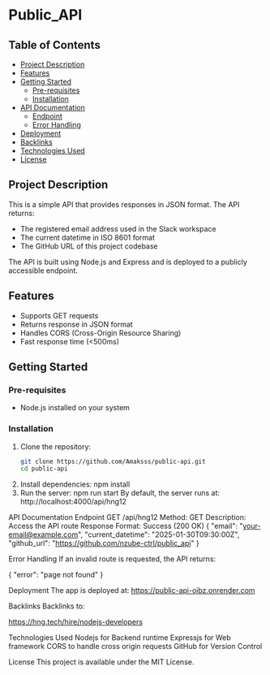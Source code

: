 # Public_API
## Table of Contents
- [Project Description](#project-description)
- [Features](#features)
- [Getting Started](#getting-started)
  - [Pre-requisites](#pre-requisites)
  - [Installation](#installation)
- [API Documentation](#api-documentation)
  - [Endpoint](#endpoint)
  - [Error Handling](#error-handling)
- [Deployment](#deployment)
- [Backlinks](#backlinks)
- [Technologies Used](#technologies-used)
- [License](#license)

## Project Description
This is a simple API that provides responses in JSON format. The API returns:
- The registered email address used in the Slack workspace
- The current datetime in ISO 8601 format
- The GitHub URL of this project codebase

The API is built using Node.js and Express and is deployed to a publicly accessible endpoint.

## Features
- Supports GET requests
- Returns response in JSON format
- Handles CORS (Cross-Origin Resource Sharing)
- Fast response time (<500ms)

## Getting Started

### Pre-requisites
- Node.js installed on your system

### Installation
1. Clone the repository:
   ```bash
   git clone https://github.com/Amaksss/public-api.git
   cd public-api
2. Install dependencies: npm install
3. Run the server: npm run start
By default, the server runs at:
http://localhost:4000/api/hng12

API Documentation
Endpoint
GET /api/hng12
Method: GET
Description: Access the API route
Response Format: Success (200 OK)
{
  "email": "your-email@example.com",
  "current_datetime": "2025-01-30T09:30:00Z",
  "github_url": "https://github.com/nzube-ctrl/public_api"
}

Error Handling
If an invalid route is requested, the API returns:

{
  "error": "page not found"
}

Deployment
The app is deployed at:
https://public-api-oibz.onrender.com

Backlinks
Backlinks to:

https://hng.tech/hire/nodejs-developers

Technologies Used
Nodejs for Backend runtime
Expressjs for Web framework
CORS to handle cross origin requests
GitHub for Version Control

License
This project is available under the MIT License.